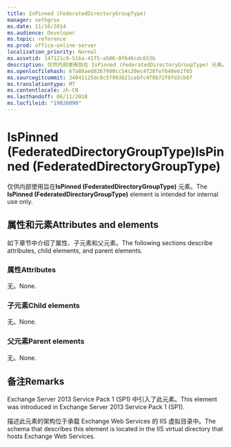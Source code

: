```yaml
---
title: IsPinned (FederatedDirectoryGroupType)
manager: sethgros
ms.date: 11/16/2014
ms.audience: Developer
ms.topic: reference
ms.prod: office-online-server
localization_priority: Normal
ms.assetid: 147121c9-516a-41f5-a506-0f646cdc653b
description: 仅供内部使用旨在 IsPinned (FederatedDirectoryGroupType) 元素。
ms.openlocfilehash: 67a80aed8367900cc54c20ec4f20fef648e61f05
ms.sourcegitcommit: 34041125dc8c5f993b21cebfc4f8b72f0fd2cb6f
ms.translationtype: MT
ms.contentlocale: zh-CN
ms.lasthandoff: 06/11/2018
ms.locfileid: "19826090"
---
```

# <a name="ispinned-federateddirectorygrouptype"></a><span data-ttu-id="13b4f-103">IsPinned (FederatedDirectoryGroupType)</span><span class="sxs-lookup"><span data-stu-id="13b4f-103">IsPinned (FederatedDirectoryGroupType)</span></span>

<span data-ttu-id="13b4f-104">仅供内部使用旨在**IsPinned (FederatedDirectoryGroupType)** 元素。</span><span class="sxs-lookup"><span data-stu-id="13b4f-104">The **IsPinned (FederatedDirectoryGroupType)** element is intended for internal use only.</span></span> 

## <a name="attributes-and-elements"></a><span data-ttu-id="13b4f-105">属性和元素</span><span class="sxs-lookup"><span data-stu-id="13b4f-105">Attributes and elements</span></span>

<span data-ttu-id="13b4f-106">如下章节中介绍了属性、子元素和父元素。</span><span class="sxs-lookup"><span data-stu-id="13b4f-106">The following sections describe attributes, child elements, and parent elements.</span></span>
  
### <a name="attributes"></a><span data-ttu-id="13b4f-107">属性</span><span class="sxs-lookup"><span data-stu-id="13b4f-107">Attributes</span></span>

<span data-ttu-id="13b4f-108">无。</span><span class="sxs-lookup"><span data-stu-id="13b4f-108">None.</span></span>
  
### <a name="child-elements"></a><span data-ttu-id="13b4f-109">子元素</span><span class="sxs-lookup"><span data-stu-id="13b4f-109">Child elements</span></span>

<span data-ttu-id="13b4f-110">无。</span><span class="sxs-lookup"><span data-stu-id="13b4f-110">None.</span></span>
  
### <a name="parent-elements"></a><span data-ttu-id="13b4f-111">父元素</span><span class="sxs-lookup"><span data-stu-id="13b4f-111">Parent elements</span></span>

<span data-ttu-id="13b4f-112">无。</span><span class="sxs-lookup"><span data-stu-id="13b4f-112">None.</span></span>
  
## <a name="remarks"></a><span data-ttu-id="13b4f-113">备注</span><span class="sxs-lookup"><span data-stu-id="13b4f-113">Remarks</span></span>

<span data-ttu-id="13b4f-114">Exchange Server 2013 Service Pack 1 (SP1) 中引入了此元素。</span><span class="sxs-lookup"><span data-stu-id="13b4f-114">This element was introduced in Exchange Server 2013 Service Pack 1 (SP1).</span></span>
  
<span data-ttu-id="13b4f-115">描述此元素的架构位于承载 Exchange Web Services 的 IIS 虚拟目录中。</span><span class="sxs-lookup"><span data-stu-id="13b4f-115">The schema that describes this element is located in the IIS virtual directory that hosts Exchange Web Services.</span></span>
  

